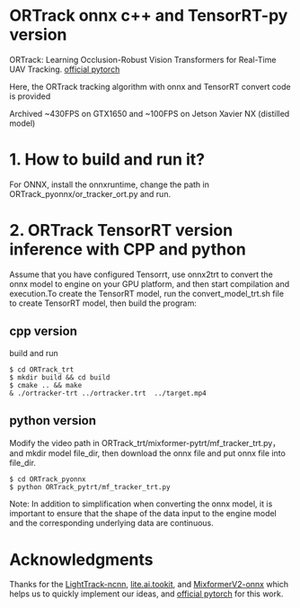 # ORTrack onnx c++ and TensorRT-py version
ORTrack:  Learning Occlusion-Robust Vision Transformers for Real-Time UAV Tracking. [official pytorch](https://github.com/wuyou3474/ORTrack)

Here, the ORTrack tracking algorithm with onnx and TensorRT convert code is provided

Archived ~430FPS on GTX1650 and ~100FPS on Jetson Xavier NX (distilled model)


# 1. How to build and run it?
For ONNX, install the onnxruntime, change the path in ORTrack_pyonnx/or_tracker_ort.py and run.


# 2. ORTrack TensorRT version inference with CPP and python
Assume that you have configured Tensorrt, use onnx2trt to convert the onnx model to engine on your GPU platform, and then start compilation and execution.To create the TensorRT model, run the convert_model_trt.sh file to create TensorRT model, then build the program:

## cpp version 
build and run
```
$ cd ORTrack_trt
$ mkdir build && cd build
$ cmake .. && make
& ./ortracker-trt ../ortracker.trt  ../target.mp4
```
## python version
Modify the video path in ORTrack_trt/mixformer-pytrt/mf_tracker_trt.py，and mkdir model file_dir, then download the onnx file and put onnx file into file_dir.
```
$ cd ORTrack_pyonnx
$ python ORTrack_pytrt/mf_tracker_trt.py
```
Note: In addition to simplification when converting the onnx model, it is important to ensure that the shape of the data input to the engine model and the corresponding underlying data are continuous.

# Acknowledgments

Thanks for the [LightTrack-ncnn](https://github.com/Z-Xiong/LightTrack-ncnn.git), [lite.ai.tookit](https://github.com/DefTruth/lite.ai.toolkit), and [MixformerV2-onnx](https://github.com/maliangzhibi/MixformerV2-onnx) which helps us to quickly implement our ideas, and [official pytorch](https://github.com/wuyou3474/ORTrack) for this work.

